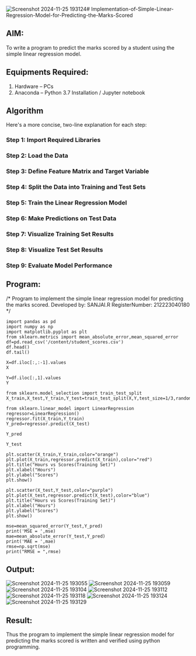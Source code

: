 ![Screenshot 2024-11-25 193124](https://github.com/user-attachments/assets/2f4f92ed-fd5d-40e0-b009-1761a5fd9c30)# Implementation-of-Simple-Linear-Regression-Model-for-Predicting-the-Marks-Scored

## AIM:
To write a program to predict the marks scored by a student using the simple linear regression model.

## Equipments Required:
1. Hardware – PCs
2. Anaconda – Python 3.7 Installation / Jupyter notebook

## Algorithm
Here's a more concise, two-line explanation for each step:

### Step 1: Import Required Libraries
### Step 2: Load the Data
### Step 3: Define Feature Matrix and Target Variable
### Step 4: Split the Data into Training and Test Sets
### Step 5: Train the Linear Regression Model
### Step 6: Make Predictions on Test Data
### Step 7: Visualize Training Set Results
### Step 8: Visualize Test Set Results
### Step 9: Evaluate Model Performance
  
## Program:
/*
Program to implement the simple linear regression model for predicting the marks scored.
Developed by: SANJAI.R
RegisterNumber: 212223040180
*/
```PY
import pandas as pd
import numpy as np
import matplotlib.pyplot as plt
from sklearn.metrics import mean_absolute_error,mean_squared_error
df=pd.read_csv('/content/student_scores.csv')
df.head()
df.tail()

X=df.iloc[:,:-1].values
X

Y=df.iloc[:,1].values
Y

from sklearn.model_selection import train_test_split
X_train,X_test,Y_train,Y_test=train_test_split(X,Y,test_size=1/3,random_state=0)

from sklearn.linear_model import LinearRegression
regressor=LinearRegression()
regressor.fit(X_train,Y_train)
Y_pred=regressor.predict(X_test)
 
Y_pred

Y_test

plt.scatter(X_train,Y_train,color="orange")
plt.plot(X_train,regressor.predict(X_train),color="red")
plt.title("Hours vs Scores(Training Set)")
plt.xlabel("Hours")
plt.ylabel("Scores")
plt.show()

plt.scatter(X_test,Y_test,color="purple")
plt.plot(X_test,regressor.predict(X_test),color="blue")
plt.title("Hours vs Scores(Training Set)")
plt.xlabel("Hours")
plt.ylabel("Scores")
plt.show()

mse=mean_squared_error(Y_test,Y_pred)
print('MSE = ',mse)
mae=mean_absolute_error(Y_test,Y_pred)
print('MAE = ',mae)
rmse=np.sqrt(mse)
print("RMSE = ",rmse)
```

## Output:
![Screenshot 2024-11-25 193055](https://github.com/user-attachments/assets/b30a0c63-d01a-4e81-9532-01c9ce10bd6e)
![Screenshot 2024-11-25 193059](https://github.com/user-attachments/assets/547bc782-e779-43c5-861f-c6d02b2f0621)
![Screenshot 2024-11-25 193104](https://github.com/user-attachments/assets/839b7376-d235-41bd-973a-ec755df5536f)
![Screenshot 2024-11-25 193112](https://github.com/user-attachments/assets/24af7c4c-d85c-402c-9e19-3708ed56e02d)
![Screenshot 2024-11-25 193118](https://github.com/user-attachments/assets/69843917-7ce7-489d-95e4-8d58283b7ea2)
![Screenshot 2024-11-25 193124](https://github.com/user-attachments/assets/6652cca8-1df0-43b9-8726-fc3b96dcf598)
![Screenshot 2024-11-25 193129](https://github.com/user-attachments/assets/c56d0e99-ee60-4f68-9274-6702c8794a7b)

## Result:
Thus the program to implement the simple linear regression model for predicting the marks scored is written and verified using python programming.
